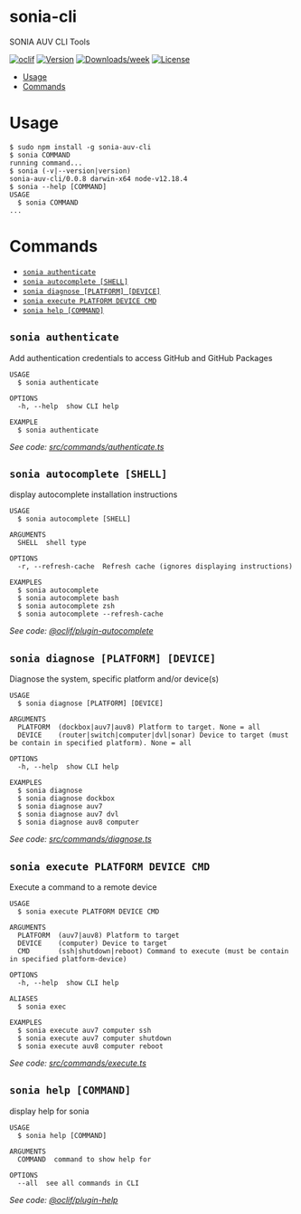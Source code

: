 sonia-cli
=========

SONIA AUV CLI Tools

[![oclif](https://img.shields.io/badge/cli-oclif-brightgreen.svg)](https://oclif.io)
[![Version](https://img.shields.io/npm/v/sonia-cli.svg)](https://npmjs.org/package/sonia-cli)
[![Downloads/week](https://img.shields.io/npm/dw/sonia-cli.svg)](https://npmjs.org/package/sonia-cli)
[![License](https://img.shields.io/npm/l/sonia-cli.svg)](https://github.com/sonia-auv/sonia-cli/blob/master/package.json)

<!-- toc -->
* [Usage](#usage)
* [Commands](#commands)
<!-- tocstop -->
# Usage
<!-- usage -->
```sh-session
$ sudo npm install -g sonia-auv-cli
$ sonia COMMAND
running command...
$ sonia (-v|--version|version)
sonia-auv-cli/0.0.8 darwin-x64 node-v12.18.4
$ sonia --help [COMMAND]
USAGE
  $ sonia COMMAND
...
```
<!-- usagestop -->
# Commands
<!-- commands -->
* [`sonia authenticate`](#sonia-authenticate)
* [`sonia autocomplete [SHELL]`](#sonia-autocomplete-shell)
* [`sonia diagnose [PLATFORM] [DEVICE]`](#sonia-diagnose-platform-device)
* [`sonia execute PLATFORM DEVICE CMD`](#sonia-execute-platform-device-cmd)
* [`sonia help [COMMAND]`](#sonia-help-command)

## `sonia authenticate`

Add authentication credentials to access GitHub and GitHub Packages

```
USAGE
  $ sonia authenticate

OPTIONS
  -h, --help  show CLI help

EXAMPLE
  $ sonia authenticate
```

_See code: [src/commands/authenticate.ts](https://github.com/sonia-auv/sonia-auv-cli/blob/v0.0.8/src/commands/authenticate.ts)_

## `sonia autocomplete [SHELL]`

display autocomplete installation instructions

```
USAGE
  $ sonia autocomplete [SHELL]

ARGUMENTS
  SHELL  shell type

OPTIONS
  -r, --refresh-cache  Refresh cache (ignores displaying instructions)

EXAMPLES
  $ sonia autocomplete
  $ sonia autocomplete bash
  $ sonia autocomplete zsh
  $ sonia autocomplete --refresh-cache
```

_See code: [@oclif/plugin-autocomplete](https://github.com/oclif/plugin-autocomplete/blob/v0.2.0/src/commands/autocomplete/index.ts)_

## `sonia diagnose [PLATFORM] [DEVICE]`

Diagnose the system, specific platform and/or device(s)

```
USAGE
  $ sonia diagnose [PLATFORM] [DEVICE]

ARGUMENTS
  PLATFORM  (dockbox|auv7|auv8) Platform to target. None = all
  DEVICE    (router|switch|computer|dvl|sonar) Device to target (must be contain in specified platform). None = all

OPTIONS
  -h, --help  show CLI help

EXAMPLES
  $ sonia diagnose
  $ sonia diagnose dockbox
  $ sonia diagnose auv7
  $ sonia diagnose auv7 dvl
  $ sonia diagnose auv8 computer
```

_See code: [src/commands/diagnose.ts](https://github.com/sonia-auv/sonia-auv-cli/blob/v0.0.8/src/commands/diagnose.ts)_

## `sonia execute PLATFORM DEVICE CMD`

Execute a command to a remote device

```
USAGE
  $ sonia execute PLATFORM DEVICE CMD

ARGUMENTS
  PLATFORM  (auv7|auv8) Platform to target
  DEVICE    (computer) Device to target
  CMD       (ssh|shutdown|reboot) Command to execute (must be contain in specified platform-device)

OPTIONS
  -h, --help  show CLI help

ALIASES
  $ sonia exec

EXAMPLES
  $ sonia execute auv7 computer ssh
  $ sonia execute auv7 computer shutdown
  $ sonia execute auv8 computer reboot
```

_See code: [src/commands/execute.ts](https://github.com/sonia-auv/sonia-auv-cli/blob/v0.0.8/src/commands/execute.ts)_

## `sonia help [COMMAND]`

display help for sonia

```
USAGE
  $ sonia help [COMMAND]

ARGUMENTS
  COMMAND  command to show help for

OPTIONS
  --all  see all commands in CLI
```

_See code: [@oclif/plugin-help](https://github.com/oclif/plugin-help/blob/v3.1.0/src/commands/help.ts)_
<!-- commandsstop -->
